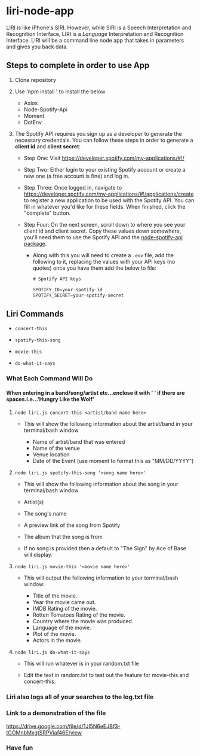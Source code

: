# liri-node-app

LIRI is like iPhone's SIRI. However, while SIRI is a Speech Interpretation and Recognition Interface, LIRI is a _Language_ Interpretation and Recognition Interface. LIRI will be a command line node app that takes in parameters and gives you back data.

## Steps to complete in order to use App

1. Clone repository

2. Use 'npm install <item to install>' to install the below
    * Axios
    * Node-Spotify-Api
    * Moment
    * DotEnv

3. The Spotify API requires you sign up as a developer to generate the necessary credentials. You can follow these steps in order to generate a **client id** and **client secret**:

    * Step One: Visit <https://developer.spotify.com/my-applications/#!/>

    * Step Two: Either login to your existing Spotify account or create a new one (a free account is fine) and log in.

    * Step Three: Once logged in, navigate to <https://developer.spotify.com/my-applications/#!/applications/create> to register a new application to be used with the Spotify API. You can fill in whatever you'd like for these fields. When finished, click the "complete" button.

    * Step Four: On the next screen, scroll down to where you see your client id and client secret. Copy these values down somewhere, you'll need them to use the Spotify API and the [node-spotify-api package](https://www.npmjs.com/package/node-spotify-api).

        * Along with this you will need to create a `.env` file, add the following to it, replacing the values with your API keys (no quotes) once you have them add the below to file:
             ```js
            # Spotify API keys

            SPOTIFY_ID=your-spotify-id
            SPOTIFY_SECRET=your-spotify-secret
            ```

## Liri Commands
   * `concert-this`

   * `spotify-this-song`

   * `movie-this`

   * `do-what-it-says`

### What Each Command Will Do

#### When entering in a band/song/artist etc...enclose it with ' ' if there are spaces.i.e...'Hungry Like the Wolf'

1. `node liri.js concert-this <artist/band name here>`

   * This will show the following information about the artist/band in your terminal/bash window

     * Name of artist/band that was entered 
     * Name of the venue
     * Venue location
     * Date of the Event (use moment to format this as "MM/DD/YYYY")

2. `node liri.js spotify-this-song '<song name here>'`

    * This will show the following information about the song in your terminal/bash window

     * Artist(s)
     * The song's name
     * A preview link of the song from Spotify
     * The album that the song is from

    * If no song is provided then a default to "The Sign" by Ace of Base will display.

3. `node liri.js movie-this '<movie name here>'`

    * This will output the following information to your terminal/bash window:

       * Title of the movie.
       * Year the movie came out.
       * IMDB Rating of the movie.
       * Rotten Tomatoes Rating of the movie.
       * Country where the movie was produced.
       * Language of the movie.
       * Plot of the movie.
       * Actors in the movie.
    
4. `node liri.js do-what-it-says`

    * This will run whatever is in your random.txt file

    * Edit the text in random.txt to test out the feature for movie-this and concert-this.

### Liri also logs all of your searches to the log.txt file

### Link to a demonstration of the file

https://drive.google.com/file/d/1JI5N6eEJBf3-tGOMnbMxgtSRPViaf46E/view

### Have fun